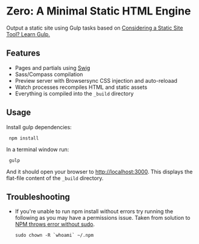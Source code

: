 Zero: A Minimal Static HTML Engine
=====================

Output a static site using Gulp tasks based on [Considering a Static Site Tool? Learn Gulp.](https://medium.com/objects-in-space/considering-a-static-site-tool-learn-gulp-2fd5f9821fc4)

## Features

- Pages and partials using [Swig](http://paularmstrong.github.io/swig/)
- Sass/Compass compilation
- Preview server with Browsersync CSS injection and auto-reloaad
- Watch processes recompiles HTML and static assets
- Everything is compiled into the `_build` directory

## Usage

Install gulp dependencies:

     npm install

In a terminal window run:

     gulp

And it should open your browser to  [http://localhost:3000](http://localhost:3000). This displays the flat-file content of the `_build` directory.

## Troubleshooting

- If you're unable to run npm install without errors try running the following as you may have a permissions issue. Taken from solution to [NPM throws error without sudo](http://stackoverflow.com/questions/16151018/npm-throws-error-without-sudo).

     ``sudo chown -R `whoami` ~/.npm``
